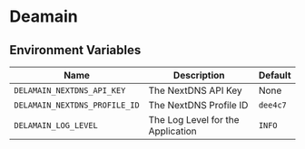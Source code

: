 # Deamain

## Environment Variables

| Name | Description | Default |
| ---- | ----------- | ------- |
| `DELAMAIN_NEXTDNS_API_KEY` | The NextDNS API Key | None |
| `DELAMAIN_NEXTDNS_PROFILE_ID` | The NextDNS Profile ID | `dee4c7` |
| `DELAMAIN_LOG_LEVEL` | The Log Level for the Application | `INFO` |
